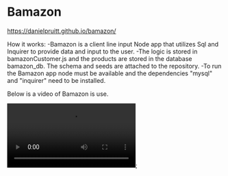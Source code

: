 # Bamazon

https://danielpruitt.github.io/bamazon/


How it works: 
-Bamazon is a client line input Node app that utilizes Sql and Inquirer to provide data and input to the user. 
-The logic is stored in bamazonCustomer.js and the products are stored in the database bamazon_db. The schema and seeds are attached to the repository. 
-To run the Bamazon app node must be available and the dependencies "mysql" and "inquirer" need to be installed. 

Below is a video of Bamazon is use. 

![image](Images/BamazonNodeSql.webm);